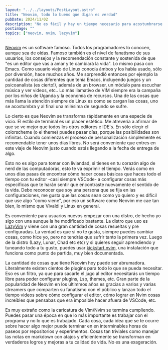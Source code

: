 ```yaml
---
layout: "../../layouts/PostLayout.astro"
title: "Neovim, todo lo bueno que digan es verdad"
pubDate: 2024/11/02
description: "No es fácil y hay un tiempo necesario para acostumbrarse y avanzar un poco, sin embargo cuando empiezas a despegar de verdad te gusta el editor. Es como en la antiguedad, cuando conocías un software y lo usabas con entusiasmo y dedicación, incluso con cariño."
postimage: ""
topics: ["neovim, nvim, lazyvim"]
---
```


[Neovim](https://neovim.io) es un software famoso. Todos los programadores lo conocen, aunque sea de oídas. Famoso también es el nivel de fanatismo de sus usuarios, los consejos y la recomendación constante y sostenida de que "es un editor que vas a amar y te cambiará la vida". Lo mismo pasa con Emacs. Como usuario viejo de Linux conocía ámbos y los había usado, sólo por diversión, hace muchos años. Me sorprendió entonces por ejemplo la cantidad de cosas diferentes que tenía Emacs, incluyendo juegos y un psicoanalista (es cierto!), además de un browser, un módulo para escuchar música y ver videos, etc.. Lo más llamativo de VIM siempre era la campaña por los niños de Uganda y la economía de recursos. Una de las cosas que más llama la atención siempre de Linux es como se cargan las cosas, uno se acostumbra y al final una milésima de segundo se sufre.

Lo cierto es que Neovim se transforma rápidamente en una especie de vicio. El estilo de terminal es un placer estético. Me atrevería a afirmar de que se ve mejor que todos los otros editores e IDE's. En sólo elegir el colorscheme (o el theme) puedes pasar días, porque las posibilidades son infinitas. Cuando comienzas el proceso de personalización simplemente es recomendable tener unos días libres. No será conveniente que entres en este viaje de Neovim justo cuando estás llegando a la fecha de entrega de algo.

Esto no es algo para tomar con liviandad, si tienes en tu corazón algo de nerd de las computadoras, esto te va exprimir el tiempo. Verás como en unos días pasas de encontrar cómo hacer cosas básicas que haces todo el tiempo con tu editor -casi siempre VSCode- a configurar cosas más específicas que te harán sentir que encontraste nuevamente el sentido de la vida. Debo reconocer que soy una persona que se fija en las configuraciones, me gusta que las cosas sean como yo quiero y es difícil que use algo "como viene", por eso un software como Neovim me cae tan bien, lo mismo que Vivaldi y Linux en general.

Es conveniente para usuarios nuevos empezar con una distro, de hecho yo sigo con una aunque la he modificado bastante. La distro que uso es [LazyVim](https://www.lazyvim.org) y viene con una gran cantidad de cosas resueltas y pre configuradas. La verdad es que si no te gusta, siempre puedes cambiar cosas, como hice yo, pero no tendrás que sufrir tanto la primera vez. Luego de la distro (Lazy, Lunar, Chad etc etc) y si quieres seguir aprendiendo y tuneando todo a tu gusto, puedes usar [kickstart.nvim](https://github.com/nvim-lua/kickstart.nvim), una instalación que funciona como punto de partida, muy bien documentada.

La cantidad de cosas que tiene Neovim hoy puede ser abrumadora. Literalmente existen cientos de plugins para todo lo que se pueda necesitar. Eso es un filtro, ya que para sacarle el jugo al editor necesitarás un tiempo libre para poder configurar plugins, Lsp, themes, etc. Gran parte de la popularidad de Neovim en los últimmos años es gracias a varios y varias streamers que comparten su fanatismo con el público y lanzan todo el tiempo videos sobre cómo configurar el editor, cómo lograr en Nvim cosas increíbles que pensabas que era imposible hacer afuera de VSCode, etc.

Es muy extraño como la caricatura de Vim/Nvim se termina cumpliendo. Puedes pasar una época en que lo más importante es trabajar con el programa y no lo que es trabajado. Cada cosa, cada idea que se te ocurre sobre hacer algo mejor puede terminar en en interminables horas de paseos por repositorios y experimentos. Cosas tan triviales como manejar las notas en markdown con atajos y eficientemente se transforman en verdaderos logros y mejoras a tu calidad de vida. No es una exageración. 
